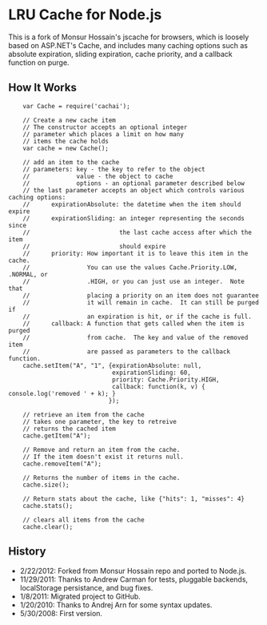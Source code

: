 LRU Cache for Node.js
====================

This is a fork of Monsur Hossain's jscache for browsers, which is loosely based on ASP.NET's Cache, and includes many caching options such as absolute expiration, sliding expiration, cache priority, and a callback function on purge.

How It Works
------------

		var Cache = require('cachai');

		// Create a new cache item
		// The constructor accepts an optional integer
		// parameter which places a limit on how many
		// items the cache holds
		var cache = new Cache();

		// add an item to the cache
		// parameters: key - the key to refer to the object
		//             value - the object to cache
		//             options - an optional parameter described below
		// the last parameter accepts an object which controls various caching options:
		//      expirationAbsolute: the datetime when the item should expire
		//      expirationSliding: an integer representing the seconds since
		//                         the last cache access after which the item
		//                         should expire
		//      priority: How important it is to leave this item in the cache.
		//                You can use the values Cache.Priority.LOW, .NORMAL, or
		//                .HIGH, or you can just use an integer.  Note that
		//                placing a priority on an item does not guarantee
		//                it will remain in cache.  It can still be purged if
		//                an expiration is hit, or if the cache is full.
		//      callback: A function that gets called when the item is purged
		//                from cache.  The key and value of the removed item
		//                are passed as parameters to the callback function.
		cache.setItem("A", "1", {expirationAbsolute: null,
		                         expirationSliding: 60,
		                         priority: Cache.Priority.HIGH,
		                         callback: function(k, v) { console.log('removed ' + k); }
		                        });

		// retrieve an item from the cache
		// takes one parameter, the key to retreive
		// returns the cached item
		cache.getItem("A");

		// Remove and return an item from the cache.
		// If the item doesn't exist it returns null.
		cache.removeItem("A");

		// Returns the number of items in the cache.
		cache.size();

		// Return stats about the cache, like {"hits": 1, "misses": 4}
		cache.stats();

		// clears all items from the cache
		cache.clear();


History
-------
* 2/22/2012: Forked from Monsur Hossain repo and ported to Node.js.
* 11/29/2011: Thanks to Andrew Carman for tests, pluggable backends, localStorage persistance, and bug fixes.
* 1/8/2011: Migrated project to GitHub.
* 1/20/2010: Thanks to Andrej Arn for some syntax updates.
* 5/30/2008: First version.
